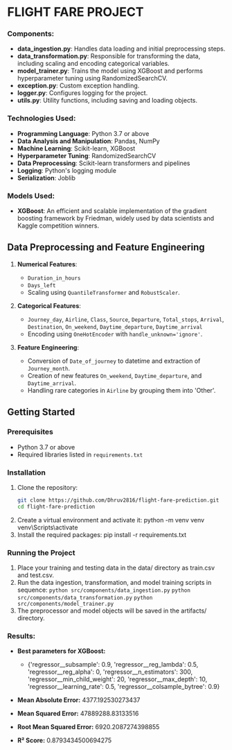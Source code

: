 # **FLIGHT FARE PROJECT**

### **Components:**
- **data_ingestion.py**: Handles data loading and initial preprocessing steps.
- **data_transformation.py**: Responsible for transforming the data, including scaling and encoding categorical variables.
- **model_trainer.py**: Trains the model using XGBoost and performs hyperparameter tuning using RandomizedSearchCV.
- **exception.py**: Custom exception handling.
- **logger.py**: Configures logging for the project.
- **utils.py**: Utility functions, including saving and loading objects.

### **Technologies Used:**
- **Programming Language**: Python 3.7 or above
- **Data Analysis and Manipulation**: Pandas, NumPy
- **Machine Learning**: Scikit-learn, XGBoost
- **Hyperparameter Tuning**: RandomizedSearchCV
- **Data Preprocessing**: Scikit-learn transformers and pipelines
- **Logging**: Python's logging module
- **Serialization**: Joblib

### **Models Used:**
- **XGBoost**: An efficient and scalable implementation of the gradient boosting framework by Friedman, widely used by data scientists and Kaggle competition winners.

## Data Preprocessing and Feature Engineering

1. **Numerical Features**:
   - `Duration_in_hours`
   - `Days_left`
   - Scaling using `QuantileTransformer` and `RobustScaler`.

2. **Categorical Features**:
   - `Journey_day`, `Airline`, `Class`, `Source`, `Departure`, `Total_stops`, `Arrival`, `Destination`, `On_weekend`, `Daytime_departure`, `Daytime_arrival`
   - Encoding using `OneHotEncoder` with `handle_unknown='ignore'`.

3. **Feature Engineering**:
   - Conversion of `Date_of_journey` to datetime and extraction of `Journey_month`.
   - Creation of new features `On_weekend`, `Daytime_departure`, and `Daytime_arrival`.
   - Handling rare categories in `Airline` by grouping them into 'Other'.

## Getting Started

### Prerequisites

- Python 3.7 or above
- Required libraries listed in `requirements.txt`

### Installation

1. Clone the repository:
   ```bash
   git clone https://github.com/Dhruv2816/flight-fare-prediction.git
   cd flight-fare-prediction
2. Create a virtual environment and activate it:
python -m venv venv
venv\Scripts\activate
3. Install the required packages:
pip install -r requirements.txt

### Running the Project
1. Place your training and testing data in the data/ directory as train.csv and test.csv.
2. Run the data ingestion, transformation, and model training scripts in sequence:
`python src/components/data_ingestion.py`
`python src/components/data_transformation.py`
`python src/components/model_trainer.py `
3. The preprocessor and model objects will be saved in the artifacts/ directory.



### **Results:**

- **Best parameters for XGBoost:** 
  - {'regressor__subsample': 0.9, 'regressor__reg_lambda': 0.5, 'regressor__reg_alpha': 0, 'regressor__n_estimators': 300, 'regressor__min_child_weight': 20, 'regressor__max_depth': 10, 'regressor__learning_rate': 0.5, 'regressor__colsample_bytree': 0.9}

- **Mean Absolute Error:** 4377.192530273437
- **Mean Squared Error:** 47889288.83133516
- **Root Mean Squared Error:** 6920.2087274398855
- **R² Score:** 0.8793434500694275

  
